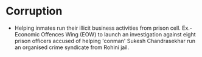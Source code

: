 # Corruption
- Helping inmates run their illicit business activities from prison cell. Ex.- Economic Offences Wing (EOW) to launch an investi­gation against eight prison officers accused of helping 'conman' Sukesh Chandrasekhar run an organised crime syndicate from Rohi­ni jail.